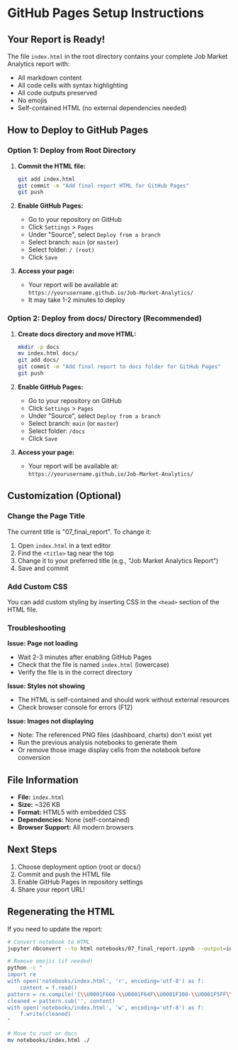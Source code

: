 # GitHub Pages Setup Instructions

## Your Report is Ready!

The file `index.html` in the root directory contains your complete Job Market Analytics report with:
- All markdown content
- All code cells with syntax highlighting
- All code outputs preserved
- No emojis
- Self-contained HTML (no external dependencies needed)

## How to Deploy to GitHub Pages

### Option 1: Deploy from Root Directory

1. **Commit the HTML file:**
   ```bash
   git add index.html
   git commit -m "Add final report HTML for GitHub Pages"
   git push
   ```

2. **Enable GitHub Pages:**
   - Go to your repository on GitHub
   - Click `Settings` > `Pages`
   - Under "Source", select `Deploy from a branch`
   - Select branch: `main` (or `master`)
   - Select folder: `/ (root)`
   - Click `Save`

3. **Access your page:**
   - Your report will be available at: `https://yourusername.github.io/Job-Market-Analytics/`
   - It may take 1-2 minutes to deploy

### Option 2: Deploy from docs/ Directory (Recommended)

1. **Create docs directory and move HTML:**
   ```bash
   mkdir -p docs
   mv index.html docs/
   git add docs/
   git commit -m "Add final report to docs folder for GitHub Pages"
   git push
   ```

2. **Enable GitHub Pages:**
   - Go to your repository on GitHub
   - Click `Settings` > `Pages`
   - Under "Source", select `Deploy from a branch`
   - Select branch: `main` (or `master`)
   - Select folder: `/docs`
   - Click `Save`

3. **Access your page:**
   - Your report will be available at: `https://yourusername.github.io/Job-Market-Analytics/`

## Customization (Optional)

### Change the Page Title
The current title is "07_final_report". To change it:
1. Open `index.html` in a text editor
2. Find the `<title>` tag near the top
3. Change it to your preferred title (e.g., "Job Market Analytics Report")
4. Save and commit

### Add Custom CSS
You can add custom styling by inserting CSS in the `<head>` section of the HTML file.

### Troubleshooting

**Issue: Page not loading**
- Wait 2-3 minutes after enabling GitHub Pages
- Check that the file is named `index.html` (lowercase)
- Verify the file is in the correct directory

**Issue: Styles not showing**
- The HTML is self-contained and should work without external resources
- Check browser console for errors (F12)

**Issue: Images not displaying**
- Note: The referenced PNG files (dashboard, charts) don't exist yet
- Run the previous analysis notebooks to generate them
- Or remove those image display cells from the notebook before conversion

## File Information

- **File:** `index.html`
- **Size:** ~326 KB
- **Format:** HTML5 with embedded CSS
- **Dependencies:** None (self-contained)
- **Browser Support:** All modern browsers

## Next Steps

1. Choose deployment option (root or docs/)
2. Commit and push the HTML file
3. Enable GitHub Pages in repository settings
4. Share your report URL!

## Regenerating the HTML

If you need to update the report:

```bash
# Convert notebook to HTML
jupyter nbconvert --to html notebooks/07_final_report.ipynb --output=index.html

# Remove emojis (if needed)
python -c "
import re
with open('notebooks/index.html', 'r', encoding='utf-8') as f:
    content = f.read()
pattern = re.compile('[\\U0001F600-\\U0001F64F\\U0001F300-\\U0001F5FF\\U0001F680-\\U0001F6FF\\U0001F1E0-\\U0001F1FF\\U00002702-\\U000027B0\\U000024C2-\\U0001F251\\U00002190-\\U000021FF\\U00002600-\\U000026FF\\U00002700-\\U000027BF\\U0001F900-\\U0001F9FF\\U0001FA00-\\U0001FA6F\\U0001FA70-\\U0001FAFF\\U00002300-\\U000023FF]+', flags=re.UNICODE)
cleaned = pattern.sub('', content)
with open('notebooks/index.html', 'w', encoding='utf-8') as f:
    f.write(cleaned)
"

# Move to root or docs
mv notebooks/index.html ./
```

